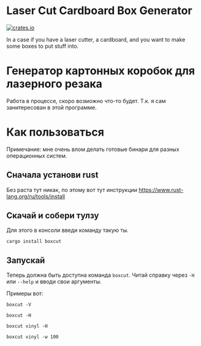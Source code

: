 # Laser Cut Cardboard Box Generator
[![crates.io](https://img.shields.io/crates/v/boxcut.svg)](https://crates.io/crates/boxcut)

In a case if you have a laser cutter, a cardboard, and you want to make some boxes to put stuff into.

# Генератор картонных коробок для лазерного резака
Работа в процессе, скоро возможно что-то будет.
Т.к. я сам занитересован в этой программе.

# Как пользоваться
Примечание: мне очень влом делать готовые бинари для разных операционных систем. 

## Сначала установи rust
Без раста тут никак, по этому вот тут инструкции https://www.rust-lang.org/ru/tools/install

## Скачай и собери тулзу
Для этого в консоли введи команду такую ты.

```shell
cargo install boxcut
```

## Запускай
Теперь должна быть доступна команда `boxcut`.
Читай справку через `-H` или `--help` и вводи свои аргументы.

Примеры вот:
```shell
boxcut -V

boxcut -H

boxcut vinyl -H

boxcut vinyl -w 100
```
